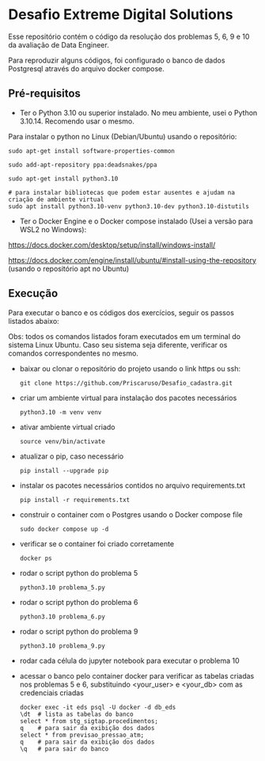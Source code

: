 # Desafio Extreme Digital Solutions

Esse repositório contém o código da resolução dos problemas 5, 6, 9 e 10 da avaliação de Data Engineer.

Para reproduzir alguns códigos, foi configurado o banco de dados Postgresql através do arquivo docker compose. 

## Pré-requisitos
- Ter o Python 3.10 ou superior instalado. No meu ambiente, usei o Python 3.10.14. Recomendo usar o mesmo.

Para instalar o python no Linux (Debian/Ubuntu) usando o repositório:

```
sudo apt-get install software-properties-common

sudo add-apt-repository ppa:deadsnakes/ppa

sudo apt-get install python3.10

# para instalar bibliotecas que podem estar ausentes e ajudam na criação de ambiente virtual
sudo apt install python3.10-venv python3.10-dev python3.10-distutils
```

- Ter o Docker Engine e o Docker compose instalado (Usei a versão para WSL2 no Windows):

https://docs.docker.com/desktop/setup/install/windows-install/

https://docs.docker.com/engine/install/ubuntu/#install-using-the-repository (usando o repositório apt no Ubuntu)

## Execução
Para executar o banco e os códigos dos exercícios, seguir os passos listados abaixo:

Obs: todos os comandos listados foram executados em um terminal do sistema Linux Ubuntu. Caso seu sistema seja diferente, verificar os comandos correspondentes no mesmo.

- baixar ou clonar o repositório do projeto usando o link https ou ssh:

    `git clone https://github.com/Priscaruso/Desafio_cadastra.git`
- criar um ambiente virtual para instalação dos pacotes necessários

    `python3.10 -m venv venv`
- ativar ambiente virtual criado

    `source venv/bin/activate`

- atualizar o pip, caso necessário

    `pip install --upgrade pip`

- instalar os pacotes necessários contidos no arquivo requirements.txt

    `pip install -r requirements.txt`

- construir o container com o Postgres usando o Docker compose file

    `sudo docker compose up -d`

- verificar se o container foi criado corretamente

    `docker ps`

- rodar o script python do problema 5

    `python3.10 problema_5.py`

- rodar o script python do problema 6

    `python3.10 problema_6.py`

- rodar o script python do problema 9

    `python3.10 problema_9.py`

- rodar cada célula do jupyter notebook para executar o problema 10

- acessar o banco pelo container docker para verificar as tabelas criadas nos problemas 5 e 6, substituindo <your_user> e <your_db> com as credenciais criadas
    ```
    docker exec -it eds psql -U docker -d db_eds
    \dt  # lista as tabelas do banco
    select * from stg_sigtap.procedimentos;
    q    # para sair da exibição dos dados
    select * from previsao_pressao_atm;
    q    # para sair da exibição dos dados
    \q   # para sair do banco
    ```
